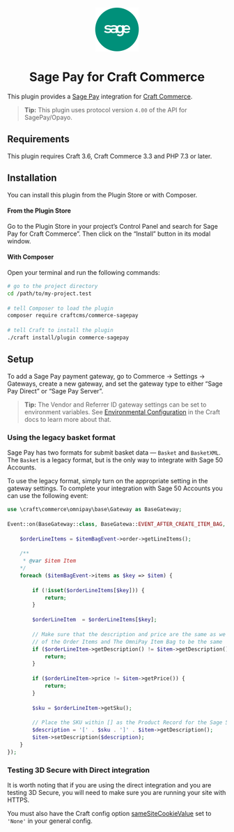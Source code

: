<p align="center"><img src="./src/icon.svg" width="100" height="100" alt="Sage Pay for Craft Commerce icon"></p>

<h1 align="center">Sage Pay for Craft Commerce</h1>

This plugin provides a [Sage Pay](https://www.sagepay.co.uk/) integration for [Craft Commerce](https://craftcms.com/commerce).

> **Tip:** This plugin uses protocol version `4.00` of the API for SagePay/Opayo.

## Requirements

This plugin requires Craft 3.6, Craft Commerce 3.3 and PHP 7.3 or later.

## Installation

You can install this plugin from the Plugin Store or with Composer.

#### From the Plugin Store

Go to the Plugin Store in your project’s Control Panel and search for Sage Pay for Craft Commerce”. Then click on the “Install” button in its modal window.

#### With Composer

Open your terminal and run the following commands:

```bash
# go to the project directory
cd /path/to/my-project.test

# tell Composer to load the plugin
composer require craftcms/commerce-sagepay

# tell Craft to install the plugin
./craft install/plugin commerce-sagepay
```

## Setup

To add a Sage Pay payment gateway, go to Commerce → Settings → Gateways, create a new gateway, and set the gateway type to either “Sage Pay Direct” or “Sage Pay Server”.

> **Tip:** The Vendor and Referrer ID gateway settings can be set to environment variables. See [Environmental Configuration](https://docs.craftcms.com/v3/config/environments.html) in the Craft docs to learn more about that.

### Using the legacy basket format

Sage Pay has two formats for submit basket data — `Basket` and `BasketXML`. The `Basket` is a legacy format, but is the only way to integrate with Sage 50 Accounts.

To use the legacy format, simply turn on the appropriate setting in the gateway settings. To complete your integration with Sage 50 Accounts you can use the following event:

```php
use \craft\commerce\omnipay\base\Gateway as BaseGateway;

Event::on(BaseGateway::class, BaseGatewa::EVENT_AFTER_CREATE_ITEM_BAG, function(ItemBagEvent $itemBagEvent) {
    
    $orderLineItems = $itemBagEvent->order->getLineItems();

    /**
     * @var $item Item
    */
    foreach ($itemBagEvent->items as $key => $item) {

        if (!isset($orderLineItems[$key])) {
            return;
        }

        $orderLineItem  = $orderLineItems[$key];

        // Make sure that the description and price are the same as we are relying upon the order
        // of the Order Items and The OmniPay Item Bag to be the same
        if ($orderLineItem->getDescription() != $item->getDescription()) {
            return;
        }

        if ($orderLineItem->price != $item->getPrice()) {
            return;
        }

        $sku = $orderLineItem->getSku();

        // Place the SKU within [] as the Product Record for the Sage 50 Accounts Integration
        $description = '[' . $sku . ']' . $item->getDescription();
        $item->setDescription($description);
    }
});
```

### Testing 3D Secure with Direct integration

It is worth noting that if you are using the direct integration and you are testing 3D Secure, you will need to make sure you are running your site with HTTPS.

You must also have the Craft config option [sameSiteCookieValue](https://craftcms.com/docs/3.x/config/config-settings.html#samesitecookievalue) set to `'None'` in your general config.